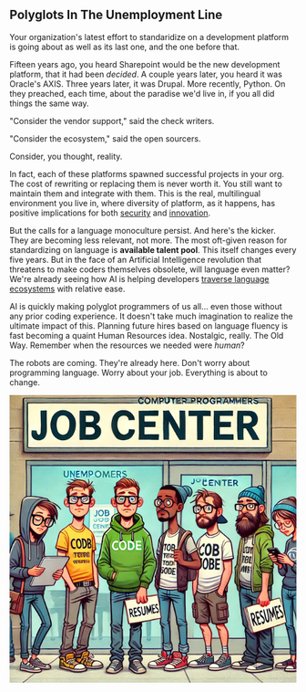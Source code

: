 ## Polyglots In The Unemployment Line

Your organization's latest effort to standaridize on a development platform is going about as well as its last one, and the one before that.

Fifteen years ago, you heard Sharepoint would be the new development platform, that it had been *decided*.  A couple years later, you heard it was Oracle's AXIS.  Three years later, it was Drupal.  More recently, Python.  On they preached, each time, about the paradise we'd live in, if you all did things the same way.

"Consider the vendor support," said the check writers.

"Consider the ecosystem," said the open sourcers.

Consider, you thought, reality.

In fact, each of these platforms spawned successful projects in your org.  The cost of rewriting or replacing them is never worth it.  You still want to maintain them and integrate with them.  This is the real, multilingual environment you live in, where diversity of platform, as it happens, has positive implications for both [security](https://www.schneier.com/essays/archives/2010/11/the_dangers_of_a_sof.html "The Dangers of a Software Monoculture") and [innovation](https://professionalsecurity.co.uk/news/interviews/monoculture-risk/ "Monoculture Risk").

But the calls for a language monoculture persist.  And here's the kicker.  They are becoming less relevant, not more.  The most oft-given reason for standardizing on language is **available talent pool**.  This itself changes every five years.  But in the face of an Artificial Intelligence revolution that threatens to make coders themselves obsolete, will language even matter?  We're already seeing how AI is helping developers [traverse language ecosystems](https://www.reddit.com/r/perl/comments/1jn9bmm/stringfuzzy_perl_gets_a_fuzzy_matching_upgrade/  "String::Fuzzy — Perl Gets a Fuzzy Matching Upgrade, Powered by AI Collaboration!") with relative ease.

AI is quickly making polyglot programmers of us all... even those without any prior coding experience.  It doesn't take much imagination to realize the ultimate impact of this.  Planning future hires based on language fluency is fast becoming a quaint Human Resources idea.  Nostalgic, really.  The Old Way.  Remember when the resources we needed were *human*?

The robots are coming.  They're already here.  Don't worry about programming language.  Worry about your job. 
 Everything is about to change.

 ![yeah, AI made this too](/assets/images/unemployed_coders.png)
